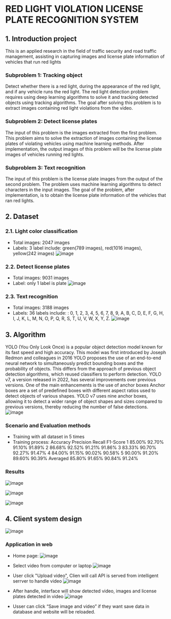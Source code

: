 # RED LIGHT VIOLATION LICENSE PLATE RECOGNITION SYSTEM
## 1. Introduction project
This is an applied research in the field of traffic security and road traffic management, assisting in capturing images and license plate information of vehicles that run red lights
### Subproblem 1: Tracking object
Detect whether there is a red light, during the appearance of the red light, and if any vehicle runs the red light. The red light detection problem requires using deep learning algorithms to solve it and tracking detected objects using tracking algorithms. The goal after solving this problem is to extract images containing red light violations from the video.

### Subproblem 2: Detect license plates
The input of this problem is the images extracted from the first problem. This problem aims to solve the extraction of images containing the license plates of violating vehicles using machine learning methods. After implementation, the output images of this problem will be the license plate images of vehicles running red lights.

### Subproblem 3: Text recognition
The input of this problem is the license plate images from the output of the second problem. The problem uses machine learning algorithms to detect characters in the input images. The goal of the problem, after implementation, is to obtain the license plate information of the vehicles that ran red lights.

## 2. Dataset
### 2.1. Light color classification
- Total images: 2047 images
- Labels: 3 label include: green(789 images), red(1016 images), yellow(242 images)
![image](https://github.com/user-attachments/assets/17f61aa2-68f4-418f-b78c-ab63085a7e2d)

### 2.2. Detect license plates
- Total images: 9031 images
- Label: only 1 label is plate
![image](https://github.com/user-attachments/assets/e164a37d-1bfc-4a25-92a7-a2ebff704b38)

### 2.3. Text recognition
- Total images: 3188 images
- Labels: 36 labels include: : 0, 1, 2, 3, 4, 5, 6, 7, 8, 9, A, B, C, D, E, F, G, H, I, J, K, L, M, N, O, P, Q, R, S, T, U, V, W, X, Y, Z.
![image](https://github.com/user-attachments/assets/1c6962c6-fd86-4ed7-9e8e-dd53401d7ec3)

## 3. Algorithm
YOLO (You Only Look Once) is a popular object detection model known for its fast speed and high accuracy. This model was first introduced by Joseph Redmon and colleagues in 2016
YOLO proposes the use of an end-to-end neural network to simultaneously predict bounding boxes and the probability of objects. This differs from the approach of previous object detection algorithms, which reused classifiers to perform detection.
YOLO v7, a version released in 2022, has several improvements over previous versions. One of the main enhancements is the use of anchor boxes
Anchor boxes are a set of predefined boxes with different aspect ratios used to detect objects of various shapes. YOLO v7 uses nine anchor boxes, allowing it to detect a wider range of object shapes and sizes compared to previous versions, thereby reducing the number of false detections.
![image](https://github.com/user-attachments/assets/e4e04b6a-3431-4589-b7c3-0c8b04f578d0)

### Scenario and Evaluation methods
- Training with all dataset in 5 times
- Training process:
   	      Accuracy	  Precision	  Recall	  F1-Score
   1	    85.00%	    92.70%	    91.10%	  91.89%
   2	    86.68%	    92.52%	    91.21%	  91.86%
   3    	83.33%	    90.70%	    92.27%	  91.47%
   4	    84.00%	    91.15%	    90.02%	  90.58%
   5	    90.00%	    91.20%	    89.60%	  90.39%
Averaged	85.80%	    91.65%	    90.84%	  91.24%

### Results
![image](https://github.com/user-attachments/assets/f36154ba-d857-424b-9912-5ad24a743f81)

![image](https://github.com/user-attachments/assets/be3e1068-c4cc-4fa0-9a0f-ed542190af66)

![image](https://github.com/user-attachments/assets/00e5ee72-b06d-438c-aa89-391f42c26eb8)

## 4. Client system design

![image](https://github.com/user-attachments/assets/a8112a70-19e9-4714-8e4e-4ab793d8d368)

### Application in web
- Home page:
![image](https://github.com/user-attachments/assets/5275d293-2551-42b7-9c4e-0372154128ec)

- Select video from computer or laptop
![image](https://github.com/user-attachments/assets/c773779a-b9c1-4595-96ad-debf041782e0)

- User click "Upload video", Clien will call API is served from intelligent serrver to handle video
![image](https://github.com/user-attachments/assets/d94a41f1-7881-4528-be56-dbe1f78b7d64)

- After handle, interface will show detected video, images and license plates detected in video
![image](https://github.com/user-attachments/assets/4a434146-6599-4635-b972-7303b94719c2)

- Usser can click “Save image and video” if they want save data in database and website will be reloaded.




